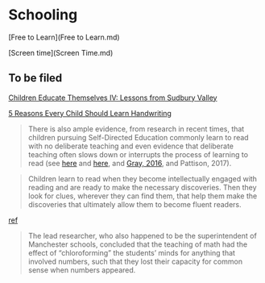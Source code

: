 # Schooling

[Free to Learn](Free to Learn.md)

[Screen time](Screen Time.md)





## To be filed


[Children Educate Themselves IV: Lessons from Sudbury Valley](https://www.psychologytoday.com/us/blog/freedom-learn/200808/children-educate-themselves-iv-lessons-sudbury-valley)

[5 Reasons Every Child Should Learn Handwriting](https://www.psychologytoday.com/us/blog/raising-readers-writers-and-spellers/202406/why-schools-should-teach-handwriting-in-a-digital)

> There is also ample evidence, from research in recent times, that children pursuing Self-Directed Education commonly learn to read with no deliberate teaching and even evidence that deliberate teaching often slows down or interrupts the process of learning to read (see [here](https://www.psychologytoday.com/us/blog/freedom-learn/201002/children-teach-themselves-read) and [here](https://www.psychologytoday.com/us/blog/freedom-learn/201002/children-teach-themselves-read), and [Gray, 2016](https://www.petergray.org/_files/ugd/b4b4f9_e2a61c6529904170a9ff4c03cfaf29a3.pdf), and Pattison, 2017).

> Children learn to read when they become intellectually engaged with reading and are ready to make the necessary discoveries. Then they look for clues, wherever they can find them, that help them make the discoveries that ultimately allow them to become fluent readers.

[ref](https://www.psychologytoday.com/us/blog/freedom-to-learn/202306/nothing-worth-learning-can-be-taught)

> The lead researcher, who also happened to be the superintendent of Manchester schools, concluded that the teaching of math had the effect of “chloroforming” the students’ minds for anything that involved numbers, such that they lost their capacity for common sense when numbers appeared.
